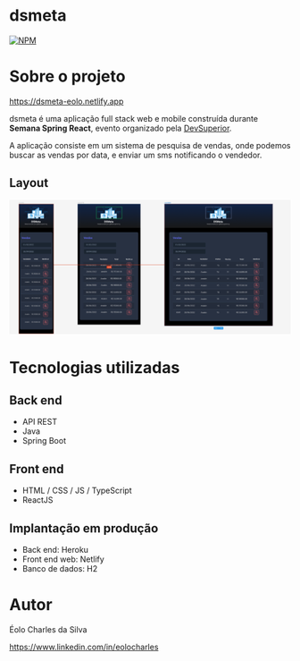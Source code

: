 # dsmeta
[![NPM](https://img.shields.io/npm/l/react)](https://github.com/devsuperior/sds1-wmazoni/blob/master/LICENSE) 

# Sobre o projeto

https://dsmeta-eolo.netlify.app

dsmeta é uma aplicação full stack web e mobile construída durante  **Semana Spring React**, evento organizado pela [DevSuperior](https://devsuperior.com "Site da DevSuperior").

A aplicação consiste em um sistema de pesquisa de vendas, onde podemos buscar as vendas por data, e enviar um sms notificando o vendedor.

## Layout 
![Mobile 1](https://github.com/Eolocharles/dsmeta/blob/main/assets/layout.png)

# Tecnologias utilizadas
## Back end
- API REST
- Java
- Spring Boot
## Front end
- HTML / CSS / JS / TypeScript
- ReactJS
## Implantação em produção
- Back end: Heroku
- Front end web: Netlify
- Banco de dados: H2

# Autor

Éolo Charles da Silva

https://www.linkedin.com/in/eolocharles
